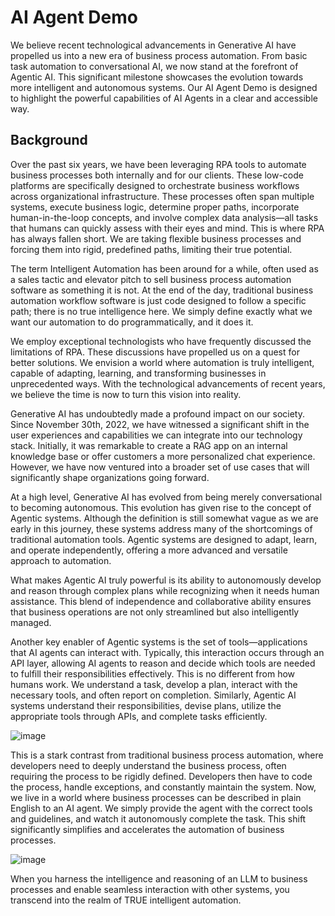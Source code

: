 # AI Agent Demo

We believe recent technological advancements in Generative AI have propelled us into a new era of business process automation. From basic task automation to conversational AI, we now stand at the forefront of Agentic AI. This significant milestone showcases the evolution towards more intelligent and autonomous systems. Our AI Agent Demo is designed to highlight the powerful capabilities of AI Agents in a clear and accessible way.

## Background

Over the past six years, we have been leveraging RPA tools to automate business processes both internally and for our clients. These low-code platforms are specifically designed to orchestrate business workflows across organizational infrastructure. These processes often span multiple systems, execute business logic, determine proper paths, incorporate human-in-the-loop concepts, and involve complex data analysis—all tasks that humans can quickly assess with their eyes and mind. This is where RPA has always fallen short. We are taking flexible business processes and forcing them into rigid, predefined paths, limiting their true potential.

The term Intelligent Automation has been around for a while, often used as a sales tactic and elevator pitch to sell business process automation software as something it is not. At the end of the day, traditional business automation workflow software is just code designed to follow a specific path; there is no true intelligence here. We simply define exactly what we want our automation to do programmatically, and it does it.

We employ exceptional technologists who have frequently discussed the limitations of RPA. These discussions have propelled us on a quest for better solutions. We envision a world where automation is truly intelligent, capable of adapting, learning, and transforming businesses in unprecedented ways. With the technological advancements of recent years, we believe the time is now to turn this vision into reality.

Generative AI has undoubtedly made a profound impact on our society. Since November 30th, 2022, we have witnessed a significant shift in the user experiences and capabilities we can integrate into our technology stack. Initially, it was remarkable to create a RAG app on an internal knowledge base or offer customers a more personalized chat experience. However, we have now ventured into a broader set of use cases that will significantly shape organizations going forward.

At a high level, Generative AI has evolved from being merely conversational to becoming autonomous. This evolution has given rise to the concept of Agentic systems. Although the definition is still somewhat vague as we are early in this journey, these systems address many of the shortcomings of traditional automation tools. Agentic systems are designed to adapt, learn, and operate independently, offering a more advanced and versatile approach to automation.

What makes Agentic AI truly powerful is its ability to autonomously develop and reason through complex plans while recognizing when it needs human assistance. This blend of independence and collaborative ability ensures that business operations are not only streamlined but also intelligently managed.

Another key enabler of Agentic systems is the set of tools—applications that AI agents can interact with. Typically, this interaction occurs through an API layer, allowing AI agents to reason and decide which tools are needed to fulfill their responsibilities effectively. This is no different from how humans work. We understand a task, develop a plan, interact with the necessary tools, and often report on completion. Similarly, Agentic AI systems understand their responsibilities, devise plans, utilize the appropriate tools through APIs, and complete tasks efficiently.

![image](https://github.com/user-attachments/assets/bd5b4048-9474-4ac8-b730-3e04010a7994)

This is a stark contrast from traditional business process automation, where developers need to deeply understand the business process, often requiring the process to be rigidly defined. Developers then have to code the process, handle exceptions, and constantly maintain the system. Now, we live in a world where business processes can be described in plain English to an AI agent. We simply provide the agent with the correct tools and guidelines, and watch it autonomously complete the task. This shift significantly simplifies and accelerates the automation of business processes.

![image](https://github.com/user-attachments/assets/2379e915-73eb-4658-a98d-dc5784495e0b)

When you harness the intelligence and reasoning of an LLM to business processes and enable seamless interaction with other systems, you transcend into the realm of TRUE intelligent automation.
